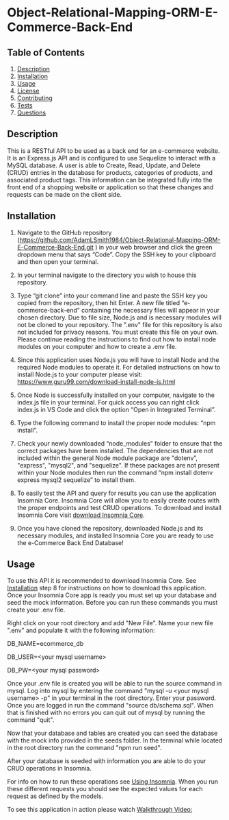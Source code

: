 # Object-Relational-Mapping-ORM-E-Commerce-Back-End

## Table of Contents
1. [Description](#description)
2. [Installation](#installation)
3. [Usage](#usage)
4. [License](#license)
5. [Contributing](#contributing)
6. [Tests](#tests)
7. [Questions](#questions)

## Description
This is a RESTful API to be used as a back end for an e-commerce website.  It is an Express.js API and is configured to use Sequelize to interact with a MySQL database.  A user is able to Create, Read, Update, and Delete (CRUD) entries in the database for products, categories of products, and associated product tags.  This information can be integrated fully into the front end of a shopping website or application so that these changes and requests can be made on the client side.  

## Installation
1.  Navigate to the GitHub repository (https://github.com/AdamLSmith1984/Object-Relational-Mapping-ORM-E-Commerce-Back-End.git ) in your web browser and click the green dropdown menu that says “Code”.  Copy the SSH key to your clipboard and then open your terminal.  

2.  In your terminal navigate to the directory you wish to house this repository.   

3.  Type “git clone” into your command line and paste the SSH key you copied from the repository, then hit Enter.  A new file titled “e-commerce-back-end” containing the necessary files will appear in your chosen directory.  Due to file size, Node.js and is necessary  modules will not be cloned to your repository. The ".env" file for this repository is also not included for privacy reasons.  You must create this file on your own. Please continue reading the instructions to find out how to install node modules on your computer and how to create a .env file.   

4.  Since this application uses Node.js you will have to install Node and the required Node modules to operate it.  For detailed instructions on how  to install Node.js to your computer please visit: https://www.guru99.com/download-install-node-js.html  

5.  Once Node is successfully installed on your computer, navigate to the index.js file in your terminal.  For quick access you can right click index.js in VS Code and click the option “Open in Integrated Terminal”. 

6.  Type the following command to install the proper node modules: “npm install”.  

7.  Check your newly downloaded “node_modules” folder to ensure that the correct packages have been installed.  The dependencies that are not included within the general Node module package are "dotenv”, "express", "mysql2", and "sequelize".  If these packages are not present within your Node modules then run the command “npm install dotenv express mysql2 sequelize” to install them.  

8.  To easily test the API and query for results you can use the application Insomnia Core.  Insomnia Core will allow you to easily create routes with the proper endpoints and test CRUD operations.  To download and install Insomnia Core visit [download Insomnia Core](https://insomnia.rest/download).

9.  Once you have cloned the repository, downloaded Node.js and its necessary modules, and installed Insomnia Core you are ready to use the e-Commerce Back End Database!  

## Usage
To use this API it is recommended to download Insomnia Core.  See [Installation](#installation) step 8 for instructions on how to download this application.  Once your Insomnia Core app is ready you must set up your database and seed the mock information.  Before you can run these commands you must create your .env file.  

Right click on your root directory and add "New File".  Name your new file ".env" and populate it with the following information: 

DB_NAME=ecommerce_db

DB_USER=\<your mysql username\>

DB_PW=\<your mysql password\>

Once your .env file is created you will be able to run the source command in mysql.  Log into mysql by entering the command "mysql -u \<your mysql username\> -p"  in  your terminal in the root directory.  Enter your password.  Once you are logged in run the command "source db/schema.sql".  When that is finished with no errors you can quit out of mysql by running the command "quit".

Now that your database and tables are created you can seed the database with the mock info provided in the seeds folder.  In the terminal while located in the root directory run the command "npm run seed".

After your database is seeded with information you are able to do your CRUD operations in Insomnia.  

For info on how to run these operations see [Using Insomnia](https://apis.support.brightcove.com/general/use-insomnia-api-requests.html).  When you run these different requests you should see the expected values for each request as defined by the models.

To see this application in action please watch [Walkthrough Video:](https://drive.google.com/file/d/1EyKtIDDeZlqxrOSkAH0QKlShVMNch2zx/view) 



